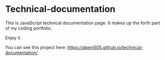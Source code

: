 # Technical-documentation

This is JavaScript technical documentation page.
It makes up the forth part of my coding portfolio.

Enjoy it .

You can see this project here :https://abeni505.github.io/technical-documentation/
